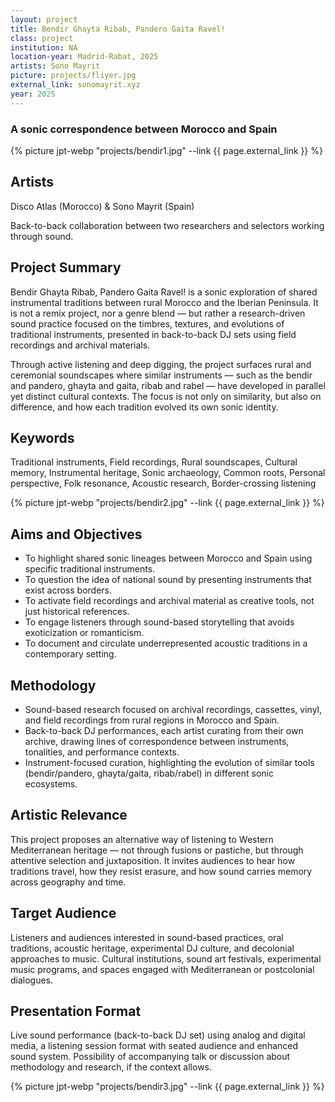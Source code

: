 ```yaml
---
layout: project 
title: Bendir Ghayta Ribab, Pandero Gaita Ravel!
class: project
institution: NA
location-year: Madrid-Rabat, 2025
artists: Sono Mayrit
picture: projects/fliyer.jpg
external_link: sonomayrit.xyz
year: 2025
---
```




### A sonic correspondence between Morocco and Spain

{% picture jpt-webp  "projects/bendir1.jpg" --link {{ page.external_link }} %}

## Artists
Disco Atlas (Morocco) & Sono Mayrit (Spain)

Back-to-back collaboration between two researchers and selectors working through sound.


## Project Summary
Bendir Ghayta Ribab, Pandero Gaita Ravel! is a sonic exploration of shared instrumental
traditions between rural Morocco and the Iberian Peninsula. It is not a remix project, nor a
genre blend — but rather a research-driven sound practice focused on the timbres,
textures, and evolutions of traditional instruments, presented in back-to-back DJ sets using
field recordings and archival materials.


Through active listening and deep digging, the project surfaces rural and ceremonial soundscapes
where similar instruments — such as the bendir and pandero, ghayta and gaita, ribab and
rabel — have developed in parallel yet distinct cultural contexts. The focus is not only on
similarity, but also on difference, and how each tradition evolved its own sonic identity.


## Keywords
Traditional instruments, Field recordings, Rural soundscapes, Cultural memory,
Instrumental heritage, Sonic archaeology, Common roots, Personal perspective, Folk
resonance, Acoustic research, Border-crossing listening


{% picture jpt-webp  "projects/bendir2.jpg" --link {{ page.external_link }} %}


## Aims and Objectives
- To highlight shared sonic lineages between Morocco and Spain using specific traditional
instruments.
- To question the idea of national sound by presenting instruments that exist across
borders.
- To activate field recordings and archival material as creative tools, not just historical
references.
- To engage listeners through sound-based storytelling that avoids exoticization or
romanticism.
- To document and circulate underrepresented acoustic traditions in a contemporary
setting.


## Methodology
- Sound-based research focused on archival recordings, cassettes, vinyl, and field recordings
from rural regions in Morocco and Spain.
- Back-to-back DJ performances, each artist curating from their own archive, drawing lines
of correspondence between instruments, tonalities, and performance contexts.
- Instrument-focused curation, highlighting the evolution of similar tools (bendir/pandero,
ghayta/gaita, ribab/rabel) in different sonic ecosystems.


## Artistic Relevance
This project proposes an alternative way of listening to Western Mediterranean heritage — not
through fusions or pastiche, but through attentive selection and juxtaposition. It invites
audiences to hear how traditions travel, how they resist erasure, and how sound carries
memory across geography and time.


## Target Audience
Listeners and audiences interested in sound-based practices, oral traditions, acoustic
heritage, experimental DJ culture, and decolonial approaches to music. Cultural institutions,
sound art festivals, experimental music programs, and spaces engaged with Mediterranean
or postcolonial dialogues.

## Presentation Format
Live sound performance (back-to-back DJ set) using analog and digital media, a listening session format with seated audience and enhanced sound system.
Possibility of accompanying talk or discussion about methodology and research, if the
context allows.

{% picture jpt-webp  "projects/bendir3.jpg" --link {{ page.external_link }} %}
